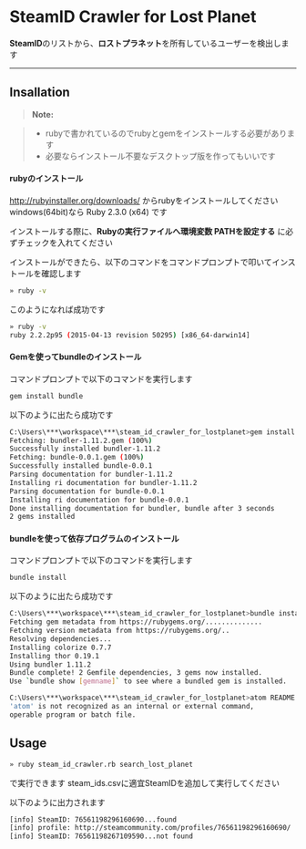 SteamID Crawler for Lost Planet
===================

**SteamID**のリストから、**ロストプラネット**を所有しているユーザーを検出します

----------

Insallation
-------------

> **Note:**

> - rubyで書かれているのでrubyとgemをインストールする必要があります
> - 必要ならインストール不要なデスクトップ版を作ってもいいです

####  rubyのインストール

http://rubyinstaller.org/downloads/
からrubyをインストールしてください
windows(64bit)なら
Ruby 2.3.0 (x64)
です

インストールする際に、**Rubyの実行ファイルへ環境変数 PATHを設定する** に必ずチェックを入れてください

インストールができたら、以下のコマンドをコマンドプロンプトで叩いてインストールを確認します

```sh
» ruby -v
```
このようになれば成功です
```sh
» ruby -v
ruby 2.2.2p95 (2015-04-13 revision 50295) [x86_64-darwin14]
```

####  Gemを使ってbundleのインストール

コマンドプロンプトで以下のコマンドを実行します

```sh
gem install bundle
```

以下のように出たら成功です

```sh
C:\Users\***\workspace\***\steam_id_crawler_for_lostplanet>gem install bundle
Fetching: bundler-1.11.2.gem (100%)
Successfully installed bundler-1.11.2
Fetching: bundle-0.0.1.gem (100%)
Successfully installed bundle-0.0.1
Parsing documentation for bundler-1.11.2
Installing ri documentation for bundler-1.11.2
Parsing documentation for bundle-0.0.1
Installing ri documentation for bundle-0.0.1
Done installing documentation for bundler, bundle after 3 seconds
2 gems installed
```

#### bundleを使って依存プログラムのインストール

コマンドプロンプトで以下のコマンドを実行します

```sh
bundle install
```

以下のように出たら成功です

```sh
C:\Users\***\workspace\***\steam_id_crawler_for_lostplanet>bundle install
Fetching gem metadata from https://rubygems.org/..............
Fetching version metadata from https://rubygems.org/..
Resolving dependencies...
Installing colorize 0.7.7
Installing thor 0.19.1
Using bundler 1.11.2
Bundle complete! 2 Gemfile dependencies, 3 gems now installed.
Use `bundle show [gemname]` to see where a bundled gem is installed.

C:\Users\***\workspace\***\steam_id_crawler_for_lostplanet>atom README.md
'atom' is not recognized as an internal or external command,
operable program or batch file.
```

Usage
-------------

```sh
» ruby steam_id_crawler.rb search_lost_planet
```

で実行できます
steam_ids.csvに適宜SteamIDを追加して実行してください

以下のように出力されます
```sh
[info] SteamID: 76561198296160690...found
[info] profile: http://steamcommunity.com/profiles/76561198296160690/
[info] SteamID: 76561198267109590...not found
```
